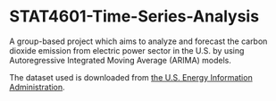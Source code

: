 # STAT4601-Time-Series-Analysis

A group-based project which aims to analyze and forecast the carbon dioxide emission from electric power sector in the U.S. by using Autoregressive Integrated Moving Average (ARIMA) models.

The dataset used is downloaded from [the U.S. Energy Information Administration](https://www.eia.gov/totalenergy/data/monthly/).
